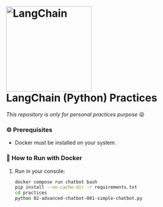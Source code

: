 # <img src="https://raw.githubusercontent.com/langchain-ai/.github/main/profile/logo-dark.svg" alt="LangChain" width="230"><br> LangChain (Python) Practices

*This repository is only for personal practices purpose* 😝

### ⚙️ Prerequisites

- Docker must be installed on your system.

### 🚀 How to Run with Docker

1. Run in your console:

    ```bash
    docker compose run chatbot bash
    pip install --no-cache-dir -r requirements.txt
    cd practices
    python 02-advanced-chatbot-001-simple-chatbot.py
    ```
